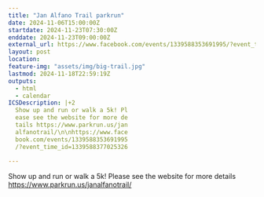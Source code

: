```yaml
---
title: "Jan Alfano Trail parkrun"
date: 2024-11-06T15:00:00Z
startdate: 2024-11-23T07:30:00Z
enddate: 2024-11-23T09:00:00Z
external_url: https://www.facebook.com/events/1339588353691995/?event_time_id=1339588377025326
layout: post
location: 
feature-img: "assets/img/big-trail.jpg"
lastmod: 2024-11-18T22:59:19Z
outputs:
  - html
  - calendar
ICSDescription: |+2
  Show up and run or walk a 5k! Pl  ease see the website for more de  tails https://www.parkrun.us/jan  alfanotrail/\n\nhttps://www.face  book.com/events/1339588353691995  /?event_time_id=1339588377025326  
---
```


Show up and run or walk a 5k! Please see the website for more details [https://www.parkrun.us/janalfanotrail/<br>
](https://www.parkrun.us/janalfanotrail/<br>
)  <br>
  
